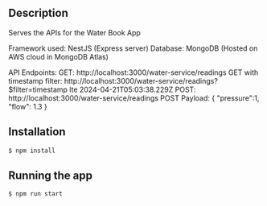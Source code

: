 

## Description

Serves the APIs for the Water Book App

Framework used: NestJS (Express server)
Database: MongoDB (Hosted on AWS cloud in MongoDB Atlas)

API Endpoints: 
GET: http://localhost:3000/water-service/readings
GET with timestamp filter: http://localhost:3000/water-service/readings?$filter=timestamp lte 2024-04-21T05:03:38.229Z
POST: http://localhost:3000/water-service/readings 
        POST Payload: 
        {
            "pressure":1,
            "flow": 1.3
        }

## Installation

```bash
$ npm install
```

## Running the app

```bash
$ npm run start

```

